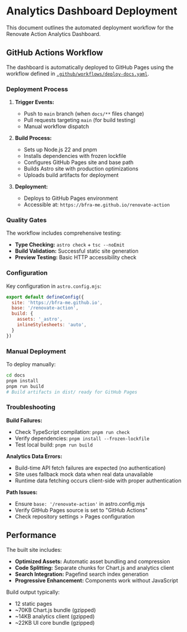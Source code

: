 # Analytics Dashboard Deployment

This document outlines the automated deployment workflow for the Renovate Action Analytics Dashboard.

## GitHub Actions Workflow

The dashboard is automatically deployed to GitHub Pages using the workflow defined in [`.github/workflows/deploy-docs.yaml`](../.github/workflows/deploy-docs.yaml).

### Deployment Process

1. **Trigger Events:**
   - Push to `main` branch (when `docs/**` files change)
   - Pull requests targeting `main` (for build testing)
   - Manual workflow dispatch

2. **Build Process:**
   - Sets up Node.js 22 and pnpm
   - Installs dependencies with frozen lockfile
   - Configures GitHub Pages site and base path
   - Builds Astro site with production optimizations
   - Uploads build artifacts for deployment

3. **Deployment:**
   - Deploys to GitHub Pages environment
   - Accessible at: `https://bfra-me.github.io/renovate-action`

### Quality Gates

The workflow includes comprehensive testing:

- **Type Checking:** `astro check` + `tsc --noEmit`
- **Build Validation:** Successful static site generation
- **Preview Testing:** Basic HTTP accessibility check

### Configuration

Key configuration in `astro.config.mjs`:

```javascript
export default defineConfig({
  site: 'https://bfra-me.github.io',
  base: '/renovate-action',
  build: {
    assets: '_astro',
    inlineStylesheets: 'auto',
  }
})
```

### Manual Deployment

To deploy manually:

```bash
cd docs
pnpm install
pnpm run build
# Build artifacts in dist/ ready for GitHub Pages
```

### Troubleshooting

**Build Failures:**

- Check TypeScript compilation: `pnpm run check`
- Verify dependencies: `pnpm install --frozen-lockfile`
- Test local build: `pnpm run build`

**Analytics Data Errors:**

- Build-time API fetch failures are expected (no authentication)
- Site uses fallback mock data when real data unavailable
- Runtime data fetching occurs client-side with proper authentication

**Path Issues:**

- Ensure `base: '/renovate-action'` in astro.config.mjs
- Verify GitHub Pages source is set to "GitHub Actions"
- Check repository settings > Pages configuration

## Performance

The built site includes:

- **Optimized Assets:** Automatic asset bundling and compression
- **Code Splitting:** Separate chunks for Chart.js and analytics client
- **Search Integration:** Pagefind search index generation
- **Progressive Enhancement:** Components work without JavaScript

Build output typically:

- 12 static pages
- ~70KB Chart.js bundle (gzipped)
- ~14KB analytics client (gzipped)
- ~22KB UI core bundle (gzipped)
